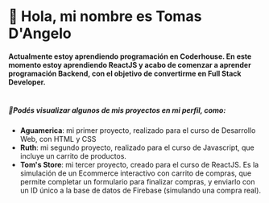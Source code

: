 # 👋 Hola, mi nombre es Tomas D'Angelo
#### Actualmente estoy aprendiendo programación en Coderhouse. En este momento estoy aprendiendo ReactJS y acabo de comenzar a aprender programación Backend, con el objetivo de convertirme en Full Stack Developer. 
#
##### 👀Podés visualizar algunos de mis proyectos en mi perfil, como:
- **Aguamerica**: mi primer proyecto, realizado para el curso de Desarrollo Web, con HTML y CSS
- **Ruth**: mi segundo proyecto, realizado para el curso de Javascript, que incluye un carrito de productos.
- **Tom's Store**: mi tercer proyecto, creado para el curso de ReactJS. Es la simulación de un Ecommerce interactivo con carrito de compras, que permite completar un formulario para finalizar compras, y enviarlo con un ID único a la base de datos de Firebase (simulando una compra real). 
<!---
TomasDangelo/TomasDangelo is a ✨ special ✨ repository because its `README.md` (this file) appears on your GitHub profile.
You can click the Preview link to take a look at your changes.
--->
